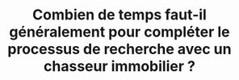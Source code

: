 ---
title: Combien de temps faut-il généralement pour compléter le processus de recherche avec un chasseur immobilier ?
position: 006
category: 
question: Combien de temps faut-il généralement pour compléter le processus de recherche avec un chasseur immobilier ?
answer: |-
    La durée de ma recherche peut varier en fonction de divers éléments tels que la disponibilité des biens sur le marché, la spécificité de vos critères, et votre rapidité de prise de décision. Je m'efforce de vous présenter des options rapidement, mais le processus complet, de la recherche à la conclusion de l'achat, peut s'étendre de plusieurs semaines à trois mois selon les cas.
featured_image: 
---